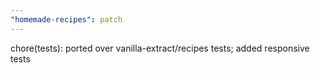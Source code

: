 ```yaml
---
"homemade-recipes": patch
---
```


chore(tests): ported over vanilla-extract/recipes tests; added responsive tests
